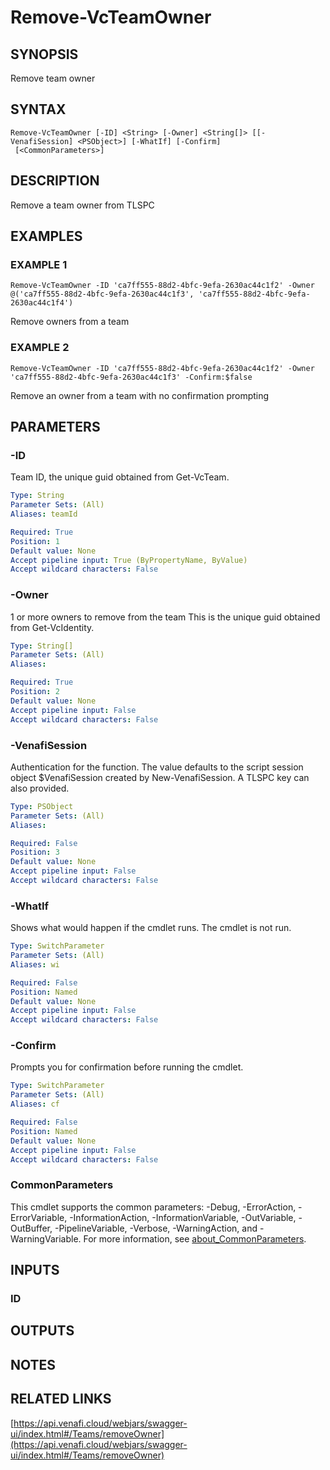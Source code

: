 # Remove-VcTeamOwner

## SYNOPSIS
Remove team owner

## SYNTAX

```
Remove-VcTeamOwner [-ID] <String> [-Owner] <String[]> [[-VenafiSession] <PSObject>] [-WhatIf] [-Confirm]
 [<CommonParameters>]
```

## DESCRIPTION
Remove a team owner from TLSPC

## EXAMPLES

### EXAMPLE 1
```
Remove-VcTeamOwner -ID 'ca7ff555-88d2-4bfc-9efa-2630ac44c1f2' -Owner @('ca7ff555-88d2-4bfc-9efa-2630ac44c1f3', 'ca7ff555-88d2-4bfc-9efa-2630ac44c1f4')
```

Remove owners from a team

### EXAMPLE 2
```
Remove-VcTeamOwner -ID 'ca7ff555-88d2-4bfc-9efa-2630ac44c1f2' -Owner 'ca7ff555-88d2-4bfc-9efa-2630ac44c1f3' -Confirm:$false
```

Remove an owner from a team with no confirmation prompting

## PARAMETERS

### -ID
Team ID, the unique guid obtained from Get-VcTeam.

```yaml
Type: String
Parameter Sets: (All)
Aliases: teamId

Required: True
Position: 1
Default value: None
Accept pipeline input: True (ByPropertyName, ByValue)
Accept wildcard characters: False
```

### -Owner
1 or more owners to remove from the team
This is the unique guid obtained from Get-VcIdentity.

```yaml
Type: String[]
Parameter Sets: (All)
Aliases:

Required: True
Position: 2
Default value: None
Accept pipeline input: False
Accept wildcard characters: False
```

### -VenafiSession
Authentication for the function.
The value defaults to the script session object $VenafiSession created by New-VenafiSession.
A TLSPC key can also provided.

```yaml
Type: PSObject
Parameter Sets: (All)
Aliases:

Required: False
Position: 3
Default value: None
Accept pipeline input: False
Accept wildcard characters: False
```

### -WhatIf
Shows what would happen if the cmdlet runs.
The cmdlet is not run.

```yaml
Type: SwitchParameter
Parameter Sets: (All)
Aliases: wi

Required: False
Position: Named
Default value: None
Accept pipeline input: False
Accept wildcard characters: False
```

### -Confirm
Prompts you for confirmation before running the cmdlet.

```yaml
Type: SwitchParameter
Parameter Sets: (All)
Aliases: cf

Required: False
Position: Named
Default value: None
Accept pipeline input: False
Accept wildcard characters: False
```

### CommonParameters
This cmdlet supports the common parameters: -Debug, -ErrorAction, -ErrorVariable, -InformationAction, -InformationVariable, -OutVariable, -OutBuffer, -PipelineVariable, -Verbose, -WarningAction, and -WarningVariable. For more information, see [about_CommonParameters](http://go.microsoft.com/fwlink/?LinkID=113216).

## INPUTS

### ID
## OUTPUTS

## NOTES

## RELATED LINKS

[https://api.venafi.cloud/webjars/swagger-ui/index.html#/Teams/removeOwner](https://api.venafi.cloud/webjars/swagger-ui/index.html#/Teams/removeOwner)

